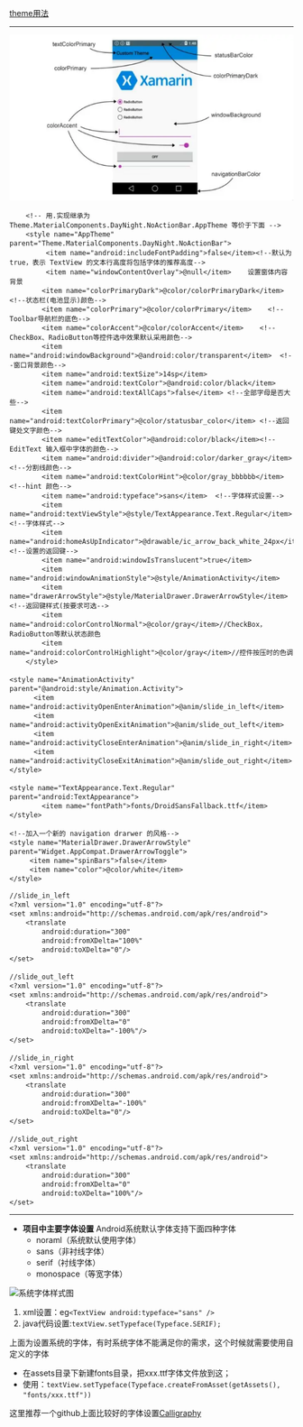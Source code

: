  [theme用法](../../lib_base/src/main/res/values/styles.xml)

-------------


![theme.webp](../../picture/theme.webp)

```agsl
    <!-- 用.实现继承为 Theme.MaterialComponents.DayNight.NoActionBar.AppTheme 等价于下面 -->
    <style name="AppTheme" parent="Theme.MaterialComponents.DayNight.NoActionBar">
         <item name="android:includeFontPadding">false</item><!--默认为 true，表示 TextView 的文本行高度将包括字体的推荐高度-->
         <item name="windowContentOverlay">@null</item>    设置窗体内容背景
        <item name="colorPrimaryDark">@color/colorPrimaryDark</item><!--状态栏(电池显示)颜色-->
        <item name="colorPrimary">@color/colorPrimary</item>    <!--Toolbar导航栏的底色-->
        <item name="colorAccent">@color/colorAccent</item>    <!--CheckBox、RadioButton等控件选中效果默认采用颜色-->
        <item name="android:windowBackground">@android:color/transparent</item>  <!--窗口背景颜色-->
        <item name="android:textSize">14sp</item>
        <item name="android:textColor">@android:color/black</item>
        <item name="android:textAllCaps">false</item> <!--全部字母是否大些-->
        <item name="android:textColorPrimary">@color/statusbar_color</item> <!--返回键处文字颜色-->
        <item name="editTextColor">@android:color/black</item><!--EditText 输入框中字体的颜色-->
        <item name="android:divider">@android:color/darker_gray</item> <!--分割线颜色-->
        <item name="android:textColorHint">@color/gray_bbbbbb</item><!--hint 颜色-->
        <item name="android:typeface">sans</item>  <!--字体样式设置-->
        <item name="android:textViewStyle">@style/TextAppearance.Text.Regular</item>  <!--字体样式-->
        <item name="android:homeAsUpIndicator">@drawable/ic_arrow_back_white_24px</item><!--设置的返回键-->
        <item name="android:windowIsTranslucent">true</item>
        <item name="android:windowAnimationStyle">@style/AnimationActivity</item>
        <item name="drawerArrowStyle">@style/MaterialDrawer.DrawerArrowStyle</item><!--返回键样式(按要求可选-->
        <item name="android:colorControlNormal">@color/gray</item>//CheckBox，RadioButton等默认状态颜色
        <item name="android:colorControlHighlight">@color/gray</item>//控件按压时的色调  
    </style>

<style name="AnimationActivity" parent="@android:style/Animation.Activity">
      <item name="android:activityOpenEnterAnimation">@anim/slide_in_left</item>
      <item name="android:activityOpenExitAnimation">@anim/slide_out_left</item>
      <item name="android:activityCloseEnterAnimation">@anim/slide_in_right</item>
      <item name="android:activityCloseExitAnimation">@anim/slide_out_right</item>
</style>

<style name="TextAppearance.Text.Regular" parent="android:TextAppearance">
        <item name="fontPath">fonts/DroidSansFallback.ttf</item>
</style>
 
<!--加入一个新的 navigation drarwer 的风格-->
<style name="MaterialDrawer.DrawerArrowStyle" parent="Widget.AppCompat.DrawerArrowToggle">
     <item name="spinBars">false</item>
     <item name="color">@color/white</item>
</style>   
```

```agsl
//slide_in_left
<?xml version="1.0" encoding="utf-8"?>
<set xmlns:android="http://schemas.android.com/apk/res/android">
    <translate
        android:duration="300"
        android:fromXDelta="100%"
        android:toXDelta="0"/>
</set>

//slide_out_left
<?xml version="1.0" encoding="utf-8"?>
<set xmlns:android="http://schemas.android.com/apk/res/android">
    <translate
        android:duration="300"
        android:fromXDelta="0"
        android:toXDelta="-100%"/>
</set>

//slide_in_right
<?xml version="1.0" encoding="utf-8"?>
<set xmlns:android="http://schemas.android.com/apk/res/android">
    <translate
        android:duration="300"
        android:fromXDelta="-100%"
        android:toXDelta="0"/>
</set>

//slide_out_right
<?xml version="1.0" encoding="utf-8"?>
<set xmlns:android="http://schemas.android.com/apk/res/android">
    <translate
        android:duration="300"
        android:fromXDelta="0"
        android:toXDelta="100%"/>
</set>
```

----------------------------------------------

- **项目中主要字体设置**
  Android系统默认字体支持下面四种字体
    - noraml（系统默认使用字体）
    - sans（非衬线字体）
    - serif（衬线字体）
    - monospace（等宽字体）

![系统字体样式图](http://upload-images.jianshu.io/upload_images/3067748-e0b1ef3ec487fef7.png?imageMogr2/auto-orient/strip%7CimageView2/2/w/1240)


1. xml设置：eg`<TextView android:typeface="sans" />`
2. java代码设置:`textView.setTypeface(Typeface.SERIF);`

上面为设置系统的字体，有时系统字体不能满足你的需求，这个时候就需要使用自定义的字体
- 在assets目录下新建fonts目录，把xxx.ttf字体文件放到这；
- 使用：`textView.setTypeface(Typeface.createFromAsset(getAssets(), "fonts/xxx.ttf"))`

这里推荐一个github上面比较好的字体设置[Calligraphy]( https://github.com/chrisjenx/Calligraphy)








